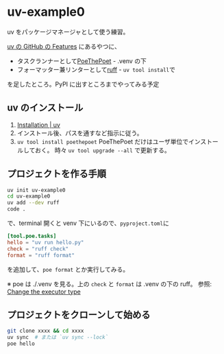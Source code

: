 # uv-example0

uv をパッケージマネージャとして使う練習。

[uv の GitHub の Features](https://github.com/astral-sh/uv?tab=readme-ov-file#features)
にあるやつに、

- タスクランナーとして[PoeThePoet](https://pypi.org/project/poethepoet/) - .venv の下
- フォーマッター兼リンターとして[ruff](https://pypi.org/project/ruff/) - `uv tool install`で

を足したところ。PyPI に出すところまでやってみる予定

## uv のインストール

1. [Installation | uv](https://docs.astral.sh/uv/getting-started/installation/#__tabbed_1_2)
2. インストール後、パスを通すなど指示に従う。
3. `uv tool install poethepoet` PoeThePoet だけはユーザ単位でインストールしておく。
   時々 `uv tool upgrade --all` で更新する。

## プロジェクトを作る手順

```sh
uv init uv-example0
cd uv-example0
uv add --dev ruff
code .
```

で、terminal 開くと venv 下にいるので、`pyproject.toml`に

```toml
[tool.poe.tasks]
hello = "uv run hello.py"
check = "ruff check"
format = "ruff format"
```

を追加して、`poe format` とか実行してみる。

※ poe は ./.venv を見る。上の `check` と `format` は .venv の下の ruff。
参照: [Change the executor type](https://poethepoet.natn.io/global_options.html#change-the-executor-type)

## プロジェクトをクローンして始める

```sh
git clone xxxx && cd xxxx
uv sync  # または `uv sync --lock`
poe hello
```

